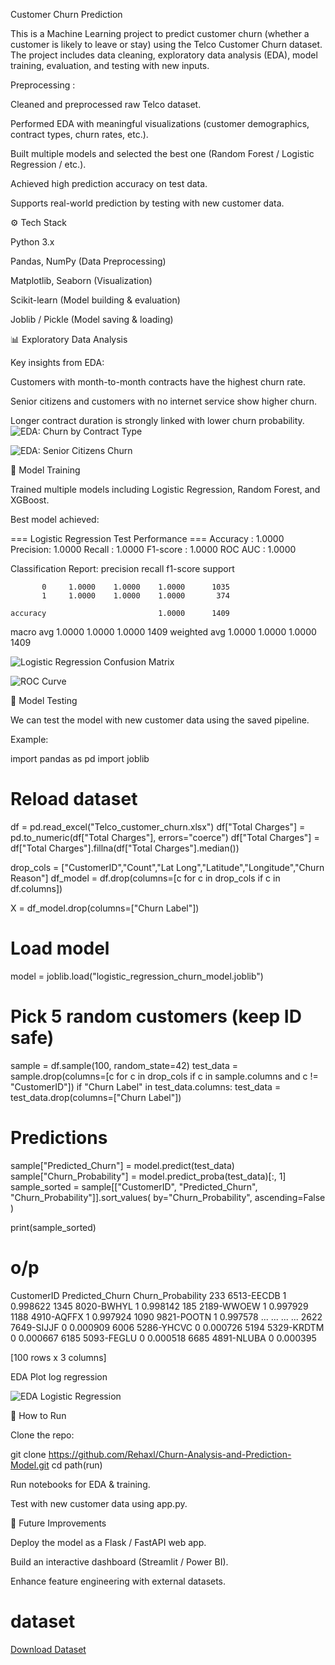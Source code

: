 Customer Churn Prediction

This is a  Machine Learning project to predict customer churn (whether a customer is likely to leave or stay) using the Telco Customer Churn dataset. The project includes data cleaning, exploratory data analysis (EDA), model training, evaluation, and testing with new inputs.

Preprocessing :

Cleaned and preprocessed raw Telco dataset.

Performed EDA with meaningful visualizations (customer demographics, contract types, churn rates, etc.).

Built multiple models and selected the best one (Random Forest / Logistic Regression / etc.).

Achieved high prediction accuracy on test data.

Supports real-world prediction by testing with new customer data.


⚙️ Tech Stack

Python 3.x

Pandas, NumPy (Data Preprocessing)

Matplotlib, Seaborn (Visualization)

Scikit-learn (Model building & evaluation)

Joblib / Pickle (Model saving & loading)

📊 Exploratory Data Analysis

Key insights from EDA:

Customers with month-to-month contracts have the highest churn rate.

Senior citizens and customers with no internet service show higher churn.

Longer contract duration is strongly linked with lower churn probability.
![EDA: Churn by Contract Type](churnstock/churnbycontracttype.png)  

![EDA: Senior Citizens Churn](churnstock/seniorcitizen.png)  

🤖 Model Training

Trained multiple models including Logistic Regression, Random Forest, and XGBoost.

Best model achieved:

=== Logistic Regression Test Performance ===
Accuracy : 1.0000
Precision: 1.0000
Recall   : 1.0000
F1-score : 1.0000
ROC AUC  : 1.0000

Classification Report:
              precision    recall  f1-score   support

           0     1.0000    1.0000    1.0000      1035
           1     1.0000    1.0000    1.0000       374

    accuracy                         1.0000      1409
   macro avg     1.0000    1.0000    1.0000      1409
weighted avg     1.0000    1.0000    1.0000      1409

![Logistic Regression Confusion Matrix](churnstock/logregscoreconfusionmatrix.png)  

![ROC Curve](churnstock/logroccurve.png) 


🧪 Model Testing

We can test the model with new customer data using the saved pipeline.

Example:

import pandas as pd
import joblib

# Reload dataset
df = pd.read_excel("Telco_customer_churn.xlsx")
df["Total Charges"] = pd.to_numeric(df["Total Charges"], errors="coerce")
df["Total Charges"] = df["Total Charges"].fillna(df["Total Charges"].median())

drop_cols = ["CustomerID","Count","Lat Long","Latitude","Longitude","Churn Reason"]
df_model = df.drop(columns=[c for c in drop_cols if c in df.columns])

X = df_model.drop(columns=["Churn Label"])

# Load model
model = joblib.load("logistic_regression_churn_model.joblib")

# Pick 5 random customers (keep ID safe)
sample = df.sample(100, random_state=42)
test_data = sample.drop(columns=[c for c in drop_cols if c in sample.columns and c != "CustomerID"])
if "Churn Label" in test_data.columns:
    test_data = test_data.drop(columns=["Churn Label"])

# Predictions
sample["Predicted_Churn"] = model.predict(test_data)
sample["Churn_Probability"] = model.predict_proba(test_data)[:, 1]
sample_sorted = sample[["CustomerID", "Predicted_Churn", "Churn_Probability"]].sort_values(
    by="Churn_Probability", ascending=False
)

print(sample_sorted)

# o/p
CustomerID  Predicted_Churn  Churn_Probability
233   6513-EECDB                1           0.998622
1345  8020-BWHYL                1           0.998142
185   2189-WWOEW                1           0.997929
1188  4910-AQFFX                1           0.997924
1090  9821-POOTN                1           0.997578
...          ...              ...                ...
2622  7649-SIJJF                0           0.000909
6006  5286-YHCVC                0           0.000726
5194  5329-KRDTM                0           0.000667
6185  5093-FEGLU                0           0.000518
6685  4891-NLUBA                0           0.000395

[100 rows x 3 columns]



EDA Plot log regression


![EDA Logistic Regression](churnstock/edalogistic.png)




📝 How to Run

Clone the repo:

git clone https://github.com/Rehaxl/Churn-Analysis-and-Prediction-Model.git
cd path(run)

Run notebooks for EDA & training.

Test with new customer data using app.py.

📌 Future Improvements

Deploy the model as a Flask / FastAPI web app.

Build an interactive dashboard (Streamlit / Power BI).

Enhance feature engineering with external datasets.

# dataset
[Download Dataset](churnstock/Telco_customer_churn.xlsx)